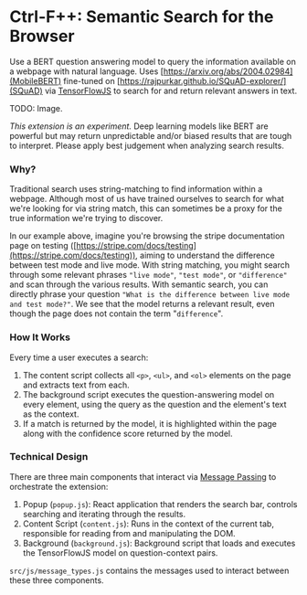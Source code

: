 # Ctrl-F++: Semantic Search for the Browser

Use a BERT question answering model to query the information available on a
webpage with natural language. Uses [https://arxiv.org/abs/2004.02984](MobileBERT)
fine-tuned on [https://rajpurkar.github.io/SQuAD-explorer/](SQuAD) via
[TensorFlowJS](https://www.tensorflow.org/js) to search for and return relevant
answers in text.

TODO: Image.

_This extension is an experiment._ Deep learning models like BERT are powerful
but may return unpredictable and/or biased results that are tough to interpret.
Please apply best judgement when analyzing search results.

### Why?

Traditional search uses string-matching to find information within a webpage.
Although most of us have trained ourselves to search for what we're looking for
via string match, this can sometimes be a proxy for the true information we're
trying to discover.

In our example above, imagine you're browsing the stripe documentation page on
testing ([https://stripe.com/docs/testing](https://stripe.com/docs/testing)),
aiming to understand the difference between test mode and live mode. With
string matching, you might search through some relevant phrases `"live mode"`,
`"test mode"`, or `"difference"` and scan through the various results. With
semantic search, you can directly phrase your question `"What is the difference between live mode and test mode?"`. We see that the model returns a relevant
result, even though the page does not contain the term "`difference`".

### How It Works

Every time a user executes a search:

1. The content script collects all `<p>`, `<ul>`, and `<ol>` elements on the
   page and extracts text from each.
2. The background script executes the question-answering model on every
   element, using the query as the question and the element's text as the context.
3. If a match is returned by the model, it is highlighted within the page along
   with the confidence score returned by the model.

### Technical Design

There are three main components that interact via [Message
Passing](https://developer.chrome.com/extensions/messaging) to orchestrate the
extension:

1. Popup (`popup.js`): React application that renders the search bar, controls
   searching and iterating through the results.
2. Content Script (`content.js`): Runs in the context of the current tab,
   responsible for reading from and manipulating the DOM.
3. Background (`background.js`): Background script that loads and executes the
   TensorFlowJS model on question-context pairs.

`src/js/message_types.js` contains the messages used to interact between these
three components.
